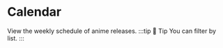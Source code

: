 <script setup>
import { withBase, useData } from 'vitepress'

const { isDark } = useData();

</script>

# Calendar
View the weekly schedule of anime releases.
:::tip 📌 Tip
You can filter by list.
:::

<img :src="isDark ? './calendar-dark.png' : './calendar-light.png'" />
